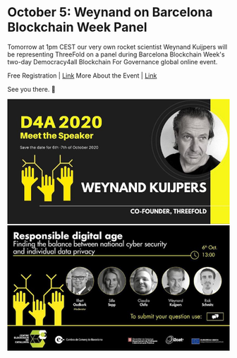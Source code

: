 # October 5: Weynand on Barcelona Blockchain Week Panel

Tomorrow at 1pm CEST our very own rocket scientist Weynand Kuijpers will be representing ThreeFold on a panel during Barcelona Blockchain Week's two-day Democracy4all Blockchain For Governance global online event.

Free Registration | [Link](https://www.eventbrite.co.uk/e/democracy4all-2020-global-online-edition-tickets-107549461334)
More About the Event | [Link](https://www.d4a.io/)

See you there. 👀

![](img/barcelonapanel1.jpg)
![](img/barcelonapanel2.jpg)
